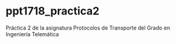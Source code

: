 # ppt1718_practica2
Práctica 2 de la asignatura Protocolos de Transporte del Grado en Ingeniería Telemática
